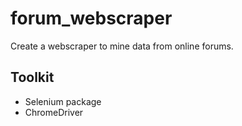 # forum_webscraper
Create a webscraper to mine data from online forums. 

## Toolkit 
* Selenium package 
* ChromeDriver
